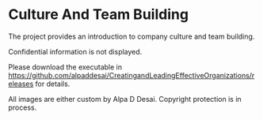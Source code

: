 # Culture And Team Building

The project provides an introduction to company culture and team building. 

Confidential information is not displayed.

Please download the executable in https://github.com/alpaddesai/CreatingandLeadingEffectiveOrganizations/releases for details. 

All images are either custom by Alpa D Desai. Copyright protection is in process.
